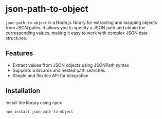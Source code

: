 # json-path-to-object

`json-path-to-object` is a Node.js library for extracting and mapping objects from JSON paths. It allows you to specify a JSON path and obtain the corresponding values, making it easy to work with complex JSON data structures.

## Features
- Extract values from JSON objects using JSONPath syntax
- Supports wildcards and nested path searches
- Simple and flexible API for integration

## Installation

Install the library using npm:

```bash
npm install json-path-to-object
